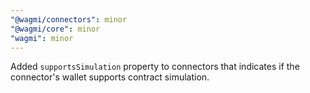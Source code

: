 ```yaml
---
"@wagmi/connectors": minor
"@wagmi/core": minor
"wagmi": minor
---
```


Added `supportsSimulation` property to connectors that indicates if the connector's wallet supports contract simulation.
